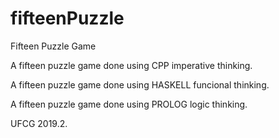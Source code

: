 # fifteenPuzzle
Fifteen Puzzle Game

A fifteen puzzle game done using CPP imperative thinking.

A fifteen puzzle game done using HASKELL funcional thinking. 

A fifteen puzzle game done using PROLOG logic thinking.

UFCG 2019.2.

